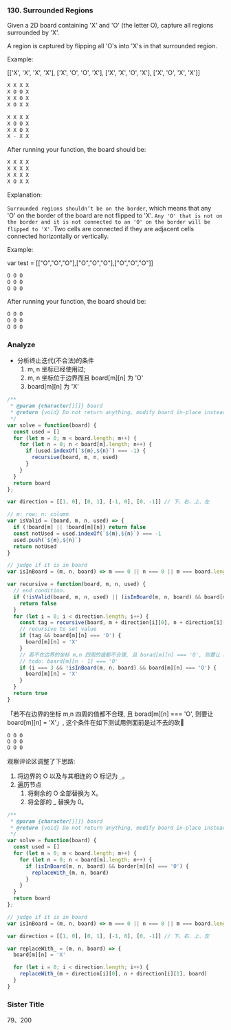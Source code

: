 ### 130. Surrounded Regions

Given a 2D board containing 'X' and 'O' (the letter O), capture all regions surrounded by 'X'.

A region is captured by flipping all 'O's into 'X's in that surrounded region.

Example:

[['X', 'X', 'X', 'X'], ['X', 'O', 'O', 'X'], ['X', 'X', 'O', 'X'], ['X', 'O', 'X', 'X']]

```js
X X X X
X O O X
X X O X
X O X X
```

```js
X X X X
X O O X
X X O X
X - X X
```

After running your function, the board should be:

```js
X X X X
X X X X
X X X X
X O X X
```

Explanation:

`Surrounded regions shouldn’t be on the border`, which means that any 'O' on the border of the board are not flipped to 'X'. `Any 'O' that is not on the border and it is not connected to an 'O' on the border will be flipped to 'X'`. Two cells are connected if they are adjacent cells connected horizontally or vertically.

Example:

var test = [["O","O","O"],["O","O","O"],["O","O","O"]]

```js
O O O
O O O
O O O
```

After running your function, the board should be:

```js
O O O
O O O
O O O
```

### Analyze

* 分析终止迭代(不合法)的条件
  1. m, n 坐标已经使用过;
  2. m, n 坐标位于边界而且 board[m][n] 为 'O'
  3. board[m][n] 为 'X'

```js
/**
 * @param {character[][]} board
 * @return {void} Do not return anything, modify board in-place instead.
 */
var solve = function(board) {
  const used = []
  for (let m = 0; m < board.length; m++) {
    for (let n = 0; n < board[m].length; n++) {
      if (used.indexOf(`${m},${n}`) === -1) {
        recursive(board, m, n, used)
      }
    }
  }
  return board
};

var direction = [[1, 0], [0, 1], [-1, 0], [0, -1]] // 下、右、上、左

// m: row; n: column
var isValid = (board, m, n, used) => {
  if (!board[m] || !board[m][n]) return false
  const notUsed = used.indexOf(`${m},${n}`) === -1
  used.push(`${m},${n}`)
  return notUsed
}

// judge if it is in board
var isInBoard = (m, n, board) => m === 0 || n === 0 || m === board.length - 1 || n === board[0].length - 1

var recursive = function(board, m, n, used) {
  // end condition.
  if (!isValid(board, m, n, used) || (isInBoard(m, n, board) && board[m][n] === 'O') || board[m][n] === 'X') {
    return false
  }
  for (let i = 0; i < direction.length; i++) {
    const tag = recursive(board, m + direction[i][0], n + direction[i][1], used)
    // recursive to set value
    if (tag && board[m][n] === 'O') {
      board[m][n] = 'X'
    }
    // 若不在边界的坐标 m,n 四周的值都不合理, 且 borad[m][n] === 'O', 则要让 board[m][n] = 'X'
    // todo: board[m][n - 1] === 'O'
    if (i === 3 && !isInBoard(m, n, board) && board[m][n] === 'O') {
      board[m][n] = 'X'
    }
  }
  return true
}
```

「若不在边界的坐标 m,n 四周的值都不合理, 且 borad[m][n] === 'O', 则要让 board[m][n] = 'X'」, 这个条件在如下测试用例面前是过不去的砍👀

```
O O O
O O O
O O O
```

观察评论区调整了下思路:

1. 将边界的 O 以及与其相连的 O 标记为 `_`。
2. 遍历节点
   1. 将剩余的 O 全部替换为 X。
   2. 将全部的 _ 替换为 0。

```js
/**
 * @param {character[][]} board
 * @return {void} Do not return anything, modify board in-place instead.
 */
var solve = function(board) {
  const used = []
  for (let m = 0; m < board.length; m++) {
    for (let n = 0; n < board[m].length; n++) {
      if (isInBoard(m, n, board) && border[m][n] === 'O') {
        replaceWith_(m, n, board)
      }
    }
  }
  return board
};

// judge if it is in board
var isInBoard = (m, n, board) => m === 0 || n === 0 || m === board.length - 1 || n === board[0].length - 1

var direction = [[1, 0], [0, 1], [-1, 0], [0, -1]] // 下、右、上、左

var replaceWith_ = (m, n, board) => {
  board[m][n] = 'X'

  for (let i = 0; i < direction.length; i++) {
    replaceWith_(m + direction[i][0], n + direction[i][1], board)
  }
}
```

### Sister Title

79、200